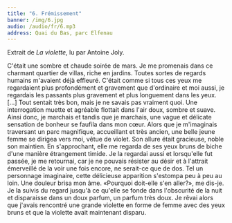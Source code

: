 ```yaml
---
title: "6. Frémissement"
banner: /img/6.jpg
audio: /audio/fr/6.mp3
address: Quai du Bas, parc Elfenau
---
```


Extrait de *La violette*, lu par Antoine Joly.

C'était une sombre et chaude soirée de mars. Je me promenais dans ce charmant quartier de villas, riche en jardins.
Toutes sortes de regards humains m'avaient déjà effleuré. C'était
comme si tous ces yeux me regardaient plus profondément et
gravement que d'ordinaire et moi aussi, je regardais les passants 
plus gravement et plus longuement dans les yeux. [...]
Tout sentait très bon, mais je ne savais pas vraiment quoi. Une
interrogation muette et agréable flottait dans l'air doux, sombre et suave. Ainsi donc, je marchais et tandis que je marchais,
une vague et délicate sensation de bonheur se faufila dans mon
cœur. Alors que je m'imaginais traversant un parc magnifique,
accueillant et très ancien, une belle jeune femme se dirigea
vers moi, vêtue de violet. Son allure était gracieuse, noble son
maintien. En s'approchant, elle me regarda de ses yeux bruns
de biche d'une manière étrangement timide. Je la regardai
aussi et lorsqu'elle fut passée, je me retournai, car je ne pouvais
résister au désir et à l'attrait émerveillé de la voir une fois
encore, ne serait-ce que de dos. Tel un personnage imaginaire,
cette délicieuse apparition s'estompa peu à peu au loin. Une
douleur brisa mon âme. «Pourquoi doit-elle s'en aller?», me
dis-je. Je la suivis du regard jusqu'à ce qu'elle se fonde dans
l'obscurité de la nuit et disparaisse dans un doux parfum,
un parfum très doux. Je rêvai alors que j'avais rencontré une
grande violette en forme de femme avec des yeux bruns et que
la violette avait maintenant disparu.